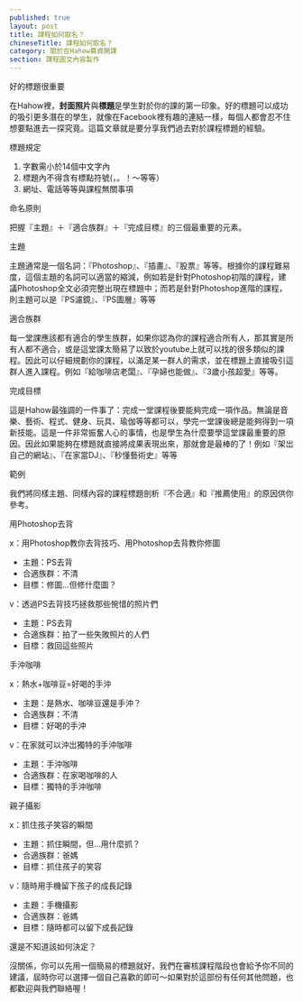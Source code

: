 ```yaml
---
published: true
layout: post
title: 課程如何取名？
chineseTitle: 課程如何取名？
category: 關於在Hahow募資開課
section: 課程圖文內容製作
---
```

 

好的標題很重要

在Hahow裡，**封面照片**與**標題**是學生對於你的課的第一印象。好的標題可以成功的吸引更多潛在的學生，就像在Facebook裡有趣的連結一樣，每個人都會忍不住想要點進去一探究竟。這篇文章就是要分享我們過去對於課程標題的經驗。

標題規定

1.  字數需小於14個中文字內
2.  標題內不得含有標點符號(，。！～等等）
3.  網址、電話等等與課程無關事項

命名原則

把握『主題』＋『適合族群』＋『完成目標』的三個最重要的元素。

主題

主題通常是一個名詞：『Photoshop』、『插畫』、『股票』等等。根據你的課程難易度，這個主題的名詞可以適當的縮減，例如若是針對Photoshop初階的課程，建議Photoshop全文必須完整出現在標題中；而若是針對Photoshop進階的課程，則主題可以是『PS濾鏡』、『PS圖層』等等

適合族群

每一堂課應該都有適合的學生族群，如果你認為你的課程適合所有人，那其實是所有人都不適合，或是這堂課太簡易了以致於youtube上就可以找的很多類似的課程。因此可以仔細規劃你的課程，以滿足某一群人的需求，並在標題上直接吸引這群人進入課程。例如『給咖啡店老闆』、『孕婦也能做』、『3歲小孩超愛』等等。

完成目標 

這是Hahow最強調的一件事了：完成一堂課程後要能夠完成一項作品。無論是音樂、藝術、程式、健身、玩具、瑜伽等等都可以，學完一堂課後總是能夠得到一項新技能。這是一件非常振奮人心的事情，也是學生為什麼要學這堂課最重要的原因。因此如果能夠在標題就直接將成果表現出來，那就會是最棒的了！例如『架岀自己的網站』、『在家當DJ』、『秒懂藝術史』等等

範例

我們將同樣主題、同樣內容的課程標題剖析『不合適』和『推薦使用』的原因供你參考。

用Photoshop去背

x：用Photoshop教你去背技巧、用Photoshop去背教你修圖

*   主題：PS去背
*   合適族群：不清
*   目標：修圖...但修什麼圖？

v：透過PS去背技巧拯救那些惋惜的照片們

*   主題：PS去背
*   合適族群：拍了一些失敗照片的人們
*   目標：救回這些照片

手沖咖啡

x：熱水+咖啡豆=好喝的手沖

*   主題：是熱水、咖啡豆還是手沖？
*   合適族群：不清
*   目標：好喝的手沖

v：在家就可以沖岀獨特的手沖咖啡

*   主題：手沖咖啡
*   合適族群：在家喝咖啡的人
*   目標：獨特的手沖咖啡

親子攝影

x：抓住孩子笑容的瞬間

*   主題：抓住瞬間，但...用什麼抓？
*   合適族群：爸媽
*   目標：抓住孩子的笑容

v：隨時用手機留下孩子的成長記錄

*   主題：手機攝影
*   合適族群：爸媽
*   目標：隨時都可以留下成長記錄

還是不知道該如何決定？ 

沒關係，你可以先用一個簡易的標題就好，我們在審核課程階段也會給予你不同的建議，屆時你可以選擇一個自己喜歡的即可～如果對於這部份有任何其他問題，也都歡迎與我們聯絡喔！